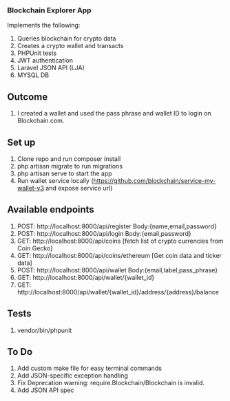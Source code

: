 
### Blockchain Explorer App
Implements the following:
1. Queries blockchain for crypto data
1. Creates a crypto wallet and transacts
1. PHPUnit tests
1. JWT authentication
1. Laravel JSON API (LJA)
1. MYSQL DB

## Outcome
1. I created a wallet and used the pass phrase and wallet ID to login on Blockchain.com.

## Set up
1. Clone repo and run composer install
1. php artisan migrate to run migrations
1. php artisan serve to start the app
1. Run wallet service locally (https://github.com/blockchain/service-my-wallet-v3 and expose service url)

## Available endpoints
1. POST: http://localhost:8000/api/register  Body:{name,email,password}
1. POST: http://localhost:8000/api/login Body:{email,password}
1. GET: http://localhost:8000/api/coins [fetch list of crypto currencies from Coin Gecko]
1. GET: http://localhost:8000/api/coins/ethereum  [Get coin data and ticker data]
1. POST: http://localhost:8000/api/wallet  Body:{email,label,pass_phrase}
1. GET: http://localhost:8000/api/wallet/{wallet_id}
1. GET: http://localhost:8000/api/wallet/{wallet_id}/address/{address}/balance

## Tests
1. vendor/bin/phpunit

## To Do
1. Add custom make file for easy terminal commands
1. Add JSON-specific exception handling
1. Fix Deprecation warning: require.Blockchain/Blockchain is invalid.
1. Add JSON API spec
